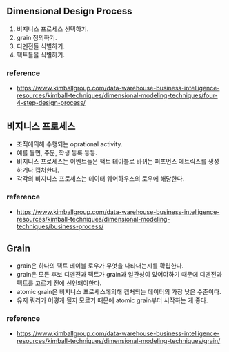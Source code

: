 ## Dimensional Design Process
1. 비지니스 프로세스 선택하기.
2. grain 정의하기.
3. 디멘전들 식별하기.
4. 팩트들을 식별하기.

### reference
- https://www.kimballgroup.com/data-warehouse-business-intelligence-resources/kimball-techniques/dimensional-modeling-techniques/four-4-step-design-process/


## 비지니스 프로세스
- 조직에의해 수행되는 oprational activity.
- 예를 들면, 주문, 학생 등록 등등.
- 비지니스 프로세스는 이벤트들은 팩트 테이블로 바뀌는 퍼포먼스 메트릭스를 생성하거나 캡처한다.
- 각각의 비지니스 프로세스는 데이터 웨어하우스의 로우에 해당한다.

### reference
- https://www.kimballgroup.com/data-warehouse-business-intelligence-resources/kimball-techniques/dimensional-modeling-techniques/business-process/

## Grain
- grain은 하나의 팩트 테이블 로우가 무엇을 나타내는지를 확립한다.
- grain은 모든 후보 디멘전과 팩트가 grain과 일관성이 있어야하기 때문에 디멘전과 팩트를 고르기 전에 선언돼야한다.
- atomic grain은 비지니스 프로세스에의해 캡처되는 데이터의 가장 낮은 수준이다.
- 유저 쿼리가 어떻게 될지 모르기 때문에 atomic grain부터 시작하는 게 좋다.

### reference
- https://www.kimballgroup.com/data-warehouse-business-intelligence-resources/kimball-techniques/dimensional-modeling-techniques/grain/